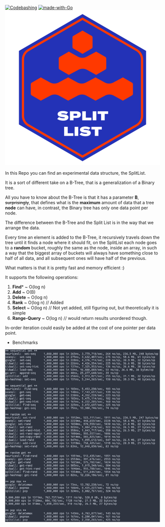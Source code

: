 [![Codebashing](https://github.com/brurucy/splitlist/actions/workflows/codebashing.yml/badge.svg)](https://github.com/brurucy/splitlist/actions/workflows/codebashing.yml)
[![made-with-Go](https://img.shields.io/badge/Made%20with-Go-1f425f.svg)](http://golang.org)
![](imgs/splitlist.svg)

In this Repo you can find an experimental data structure, the SplitList.

It is a sort of different take on a B-Tree, that is a generalization of a Binary tree.

All you have to know about the B-Tree is that it has a parameter **B**, ~~surprisingly~~, that defines what is the **maximum**
amount of data that a tree **node** can have, in contrast, the Binary tree has only one data point per node.

The difference between the B-Tree and the Split List is in the way that we arrange the data.

Every time an element is added to the B-Tree, it recursively travels down the tree until it finds a node where it should
fit, on the SplitList each node goes to a **random** bucket, roughly the same as the node, inside an array, in such a way that the biggest array of
buckets will always have something close to half of all data, and all subsequent ones will have half of the previous.

What matters is that it is pretty fast and memory efficient :) 

It supports the following operations:

1. **Find*** ~ O(log n)
2. **Add** ~ O(B)
3. **Delete** ~ O(log n)
4. **Rank** ~ O(log n) // Added
5. **Select** ~ O(log n) // Not yet added, still figuring out, but theoretically it is simple
6. **Range-Query** ~ O(log n) // would return results unordered though.

In-order iteration could easily be added at the cost of one pointer per data point.

* Benchmarks

![](imgs/benchmark.png)

